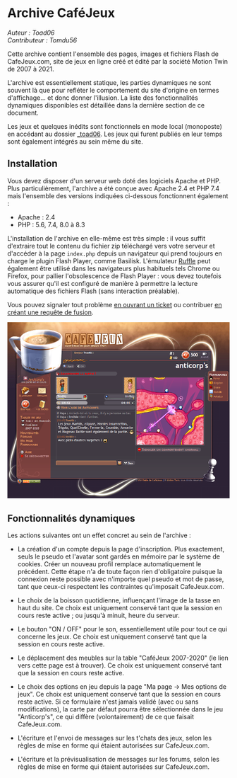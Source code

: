 # Archive CaféJeux

<em>Auteur : Toad06</em><br/>
<em>Contributeur : Tomdu56</em>

Cette archive contient l'ensemble des pages, images et fichiers Flash de CafeJeux.com, site de jeux en ligne créé et édité par la société Motion Twin de 2007 à 2021.

L'archive est essentiellement statique, les parties dynamiques ne sont souvent là que pour refléter le comportement du site d'origine en termes d'affichage... et donc donner l'illusion. La liste des fonctionnalités dynamiques disponibles est détaillée dans la dernière section de ce document.

Les jeux et quelques inédits sont fonctionnels en mode local (monoposte) en accédant au dossier <a href="_toad06">_toad06</a>. Les jeux qui furent publiés en leur temps sont également intégrés au sein même du site.


## Installation

Vous devez disposer d'un serveur web doté des logiciels Apache et PHP. Plus particulièrement, l'archive a été conçue avec Apache 2.4 et PHP 7.4 mais l'ensemble des versions indiquées ci-dessous fonctionnent également :
- Apache : 2.4
- PHP : 5.6, 7.4, 8.0 à 8.3 

L'installation de l'archive en elle-même est très simple : il vous suffit d'extraire tout le contenu du fichier zip téléchargé vers votre serveur et d'accéder à la page `index.php` depuis un navigateur qui prend toujours en charge le plugin Flash Player, comme Basilisk. L'émulateur <a href="https://github.com/ruffle-rs/ruffle">Ruffle</a> peut également être utilisé dans les navigateurs plus habituels tels Chrome ou Firefox, pour pallier l'obsolescence de Flash Player : vous devez toutefois vous assurer qu'il est configuré de manière à permettre la lecture automatique des fichiers Flash (sans interaction préalable).

Vous pouvez signaler tout problème <a href="https://github.com/Toad06/CafeJeux-Archive/issues">en ouvrant un ticket</a> ou contribuer <a href="https://github.com/Toad06/CafeJeux-Archive/pulls">en créant une requête de fusion</a>.


<a href="https://github.com/Toad06/CafeJeux-Archive"><img src="presentation.png?raw=true" alt="" /></a>


## Fonctionnalités dynamiques

Les actions suivantes ont un effet concret au sein de l'archive :

- La création d'un compte depuis la page d'inscription. Plus exactement, seuls le pseudo et l'avatar sont gardés en mémoire par le système de cookies. Créer un nouveau profil remplace automatiquement le précédent. Cette étape n'a de toute façon rien d'obligatoire puisque la connexion reste possible avec n'importe quel pseudo et mot de passe, tant que ceux-ci respectent les contraintes qu'imposait CafeJeux.com.

- Le choix de la boisson quotidienne, influençant l'image de la tasse en haut du site. Ce choix est uniquement conservé tant que la session en cours reste active ; ou jusqu'à minuit, heure du serveur.

- Le bouton "ON / OFF" pour le son, essentiellement utile pour tout ce qui concerne les jeux. Ce choix est uniquement conservé tant que la session en cours reste active.

- Le déplacement des meubles sur la table "CaféJeux 2007-2020" (le lien vers cette page est à trouver). Ce choix est uniquement conservé tant que la session en cours reste active.

- Le choix des options en jeu depuis la page "Ma page -> Mes options de jeux". Ce choix est uniquement conservé tant que la session en cours reste active. Si ce formulaire n'est jamais validé (avec ou sans modifications), la carte par défaut pourra être sélectionnée dans le jeu "Anticorp's", ce qui diffère (volontairement) de ce que faisait CafeJeux.com.

- L'écriture et l'envoi de messages sur les t'chats des jeux, selon les règles de mise en forme qui étaient autorisées sur CafeJeux.com.

- L'écriture et la prévisualisation de messages sur les forums, selon les règles de mise en forme qui étaient autorisées sur CafeJeux.com.